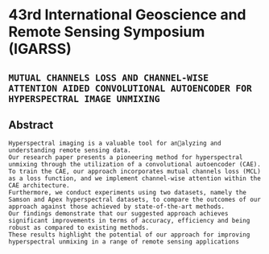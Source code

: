 # 43rd International Geoscience and Remote Sensing Symposium (IGARSS)

## **`MUTUAL CHANNELS LOSS AND CHANNEL-WISE ATTENTION AIDED CONVOLUTIONAL AUTOENCODER FOR HYPERSPECTRAL IMAGE UNMIXING`**

## Abstract 
```
Hyperspectral imaging is a valuable tool for analyzing and understanding remote sensing data.
Our research paper presents a pioneering method for hyperspectral unmixing through the utilization of a convolutional autoencoder (CAE).
To train the CAE, our approach incorporates mutual channels loss (MCL) as a loss function, and we implement channel-wise attention within the CAE architecture.
Furthermore, we conduct experiments using two datasets, namely the Samson and Apex hyperspectral datasets, to compare the outcomes of our approach against those achieved by state-of-the-art methods.
Our findings demonstrate that our suggested approach achieves significant improvements in terms of accuracy, efficiency and being robust as compared to existing methods.
These results highlight the potential of our approach for improving hyperspectral unmixing in a range of remote sensing applications
```
